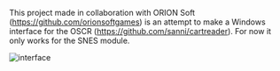 
This project made in collaboration with ORION Soft (https://github.com/orionsoftgames) is an attempt to make a Windows interface for the OSCR (https://github.com/sanni/cartreader).
For now it only works for the SNES module.


![interface](https://github.com/user-attachments/assets/0cf19a53-2404-4677-b0a8-be4df3ec79a2)
